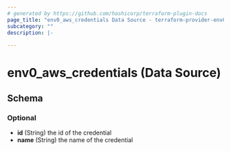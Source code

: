 ```yaml
---
# generated by https://github.com/hashicorp/terraform-plugin-docs
page_title: "env0_aws_credentials Data Source - terraform-provider-env0"
subcategory: ""
description: |-
  
---
```


# env0_aws_credentials (Data Source)





<!-- schema generated by tfplugindocs -->
## Schema

### Optional

- **id** (String) the id of the credential
- **name** (String) the name of the credential


